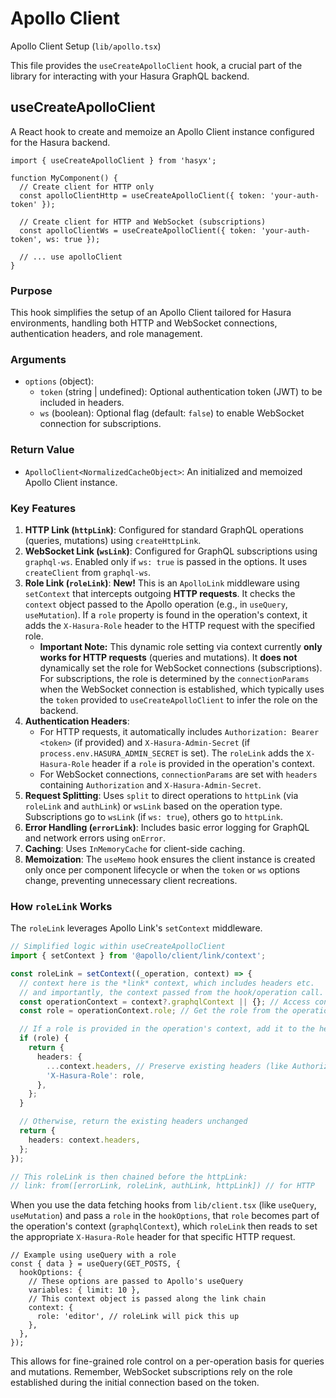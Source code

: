 # Apollo Client

Apollo Client Setup (`lib/apollo.tsx`)

This file provides the `useCreateApolloClient` hook, a crucial part of the library for interacting with your Hasura GraphQL backend.

## useCreateApolloClient

A React hook to create and memoize an Apollo Client instance configured for the Hasura backend.

```tsx
import { useCreateApolloClient } from 'hasyx';

function MyComponent() {
  // Create client for HTTP only
  const apolloClientHttp = useCreateApolloClient({ token: 'your-auth-token' });

  // Create client for HTTP and WebSocket (subscriptions)
  const apolloClientWs = useCreateApolloClient({ token: 'your-auth-token', ws: true });

  // ... use apolloClient
}
```

### Purpose

This hook simplifies the setup of an Apollo Client tailored for Hasura environments, handling both HTTP and WebSocket connections, authentication headers, and role management.

### Arguments

-   `options` (object):
    -   `token` (string | undefined): Optional authentication token (JWT) to be included in headers.
    -   `ws` (boolean): Optional flag (default: `false`) to enable WebSocket connection for subscriptions.

### Return Value

-   `ApolloClient<NormalizedCacheObject>`: An initialized and memoized Apollo Client instance.

### Key Features

1.  **HTTP Link (`httpLink`)**: Configured for standard GraphQL operations (queries, mutations) using `createHttpLink`.
2.  **WebSocket Link (`wsLink`)**: Configured for GraphQL subscriptions using `graphql-ws`. Enabled only if `ws: true` is passed in the options. It uses `createClient` from `graphql-ws`.
3.  **Role Link (`roleLink`)**: **New!** This is an `ApolloLink` middleware using `setContext` that intercepts outgoing **HTTP requests**. It checks the `context` object passed to the Apollo operation (e.g., in `useQuery`, `useMutation`). If a `role` property is found in the operation's context, it adds the `X-Hasura-Role` header to the HTTP request with the specified role.
    *   **Important Note:** This dynamic role setting via context currently **only works for HTTP requests** (queries and mutations). It **does not** dynamically set the role for WebSocket connections (subscriptions). For subscriptions, the role is determined by the `connectionParams` when the WebSocket connection is established, which typically uses the `token` provided to `useCreateApolloClient` to infer the role on the backend.
4.  **Authentication Headers**:
    *   For HTTP requests, it automatically includes `Authorization: Bearer <token>` (if provided) and `X-Hasura-Admin-Secret` (if `process.env.HASURA_ADMIN_SECRET` is set). The `roleLink` adds the `X-Hasura-Role` header if a `role` is provided in the operation's context.
    *   For WebSocket connections, `connectionParams` are set with `headers` containing `Authorization` and `X-Hasura-Admin-Secret`.
5.  **Request Splitting**: Uses `split` to direct operations to `httpLink` (via `roleLink` and `authLink`) or `wsLink` based on the operation type. Subscriptions go to `wsLink` (if `ws: true`), others go to `httpLink`.
6.  **Error Handling (`errorLink`)**: Includes basic error logging for GraphQL and network errors using `onError`.
7.  **Caching**: Uses `InMemoryCache` for client-side caching.
8.  **Memoization**: The `useMemo` hook ensures the client instance is created only once per component lifecycle or when the `token` or `ws` options change, preventing unnecessary client recreations.

### How `roleLink` Works

The `roleLink` leverages Apollo Link's `setContext` middleware.

```typescript
// Simplified logic within useCreateApolloClient
import { setContext } from '@apollo/client/link/context';

const roleLink = setContext((_operation, context) => {
  // context here is the *link* context, which includes headers etc.
  // and importantly, the context passed from the hook/operation call.
  const operationContext = context?.graphqlContext || {}; // Access context passed from useQuery/useMutation etc.
  const role = operationContext.role; // Get the role from the operation's context

  // If a role is provided in the operation's context, add it to the headers
  if (role) {
    return {
      headers: {
        ...context.headers, // Preserve existing headers (like Authorization)
        'X-Hasura-Role': role,
      },
    };
  }

  // Otherwise, return the existing headers unchanged
  return {
    headers: context.headers,
  };
});

// This roleLink is then chained before the httpLink:
// link: from([errorLink, roleLink, authLink, httpLink]) // for HTTP
```

When you use the data fetching hooks from `lib/client.tsx` (like `useQuery`, `useMutation`) and pass a `role` in the `hookOptions`, that `role` becomes part of the operation's context (`graphqlContext`), which `roleLink` then reads to set the appropriate `X-Hasura-Role` header for that specific HTTP request.

```tsx
// Example using useQuery with a role
const { data } = useQuery(GET_POSTS, {
  hookOptions: {
    // These options are passed to Apollo's useQuery
    variables: { limit: 10 },
    // This context object is passed along the link chain
    context: {
      role: 'editor', // roleLink will pick this up
    },
  },
});
```

This allows for fine-grained role control on a per-operation basis for queries and mutations. Remember, WebSocket subscriptions rely on the role established during the initial connection based on the token.